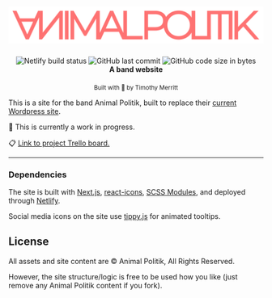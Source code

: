 <h1 align='center'>
  <img src='/public/graphics/Logo.svg' />
</h1>

<div align="center">
  <img src='https://api.netlify.com/api/v1/badges/2d571ff1-0318-4f15-80fc-775617b7939d/deploy-status' alt='Netlify build status' />
  <img alt="GitHub last commit" src="https://img.shields.io/github/last-commit/timmybytes/animal-politik-nextjs?color=64a7f5">
  <img alt="GitHub code size in bytes" src="https://img.shields.io/github/languages/code-size/timmybytes/animal-politik-nextjs?color=b8dcff">

</div>

<div align="center">
  <strong>A band website</strong>
</div>

<p align="center">
  <sub>Built with 🎵 by Timothy Merritt
</div>

This is a site for the band Animal Politik, built to replace their
[current Wordpress site](https://animalpolitik.org).

🚧 This is currently a work in progress.

📋 [Link to project Trello board.](https://trello.com/b/Sjz87z7J)

---

### Dependencies

The site is built with [Next.js](https://nextjs.org/),
[react-icons](https://react-icons.github.io/react-icons),
[SCSS Modules](https://github.com/css-modules/css-modules), and deployed through
[Netlify](https://www.netlify.com/).

Social media icons on the site use [tippy.js](https://atomiks.github.io/tippyjs)
for animated tooltips.

## License

All assets and site content are © Animal Politik, All Rights Reserved.

However, the site structure/logic is free to be used how you like (just remove
any Animal Politik content if you fork).
